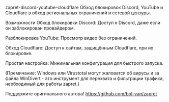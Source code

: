 zapret-discord-youtube-cloudflare
Обход блокировок Discord, YouTube и Cloudflare в обход региональных ограничений и сетевой цензуры.

Возможности
Обход блокировки Discord: Доступ к Discord, даже если он заблокирован провайдером.

Разблокировка YouTube: Просмотр видео без ограничений.

Обход Cloudflare: Доступ к сайтам, защищённым Cloudflare, при их блокировке.

Простая настройка: Минимальная конфигурация для быстрого запуска.

(Премичание: Windows или Virustotal могут жаловатся об вирусы и за файла WinDivert - это инструмент для перехвата и фильтрации трафика, необходимый для работы zapret.)

Поддержите оригинального автора! https://github.com/bol-van/zapret
